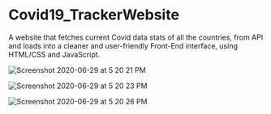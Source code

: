 # Covid19_TrackerWebsite
A website that fetches current Covid data stats of all the countries, from API and loads into a cleaner and user-friendly Front-End interface, using HTML/CSS and JavaScript.

![Screenshot 2020-06-29 at 5 20 21 PM](https://user-images.githubusercontent.com/37113163/86008358-45301200-ba36-11ea-8258-7cc7020292b1.png)

![Screenshot 2020-06-29 at 5 20 23 PM](https://user-images.githubusercontent.com/37113163/86008373-4bbe8980-ba36-11ea-9dab-adf6fc41d97d.png)

![Screenshot 2020-06-29 at 5 20 26 PM](https://user-images.githubusercontent.com/37113163/86008412-5bd66900-ba36-11ea-9402-814ca5a7afb9.png)
